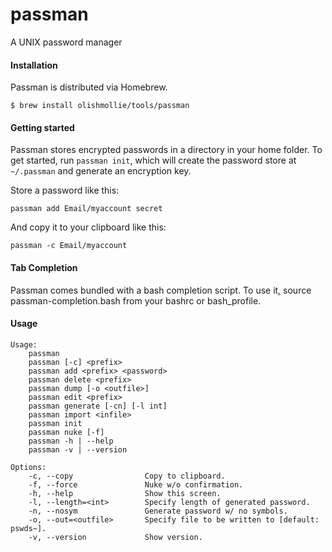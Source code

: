 # passman
A UNIX password manager

#### Installation
Passman is distributed via Homebrew.
```
$ brew install olishmollie/tools/passman
```

#### Getting started
Passman stores encrypted passwords in a directory in your home folder. To get started, run `passman init`, which will create the password store at `~/.passman` and generate an encryption key. 

Store a password like this:
```
passman add Email/myaccount secret
```
And copy it to your clipboard like this:
```
passman -c Email/myaccount
```

#### Tab Completion
Passman comes bundled with a bash completion script. To use it, source passman-completion.bash from your bashrc or bash_profile.

#### Usage
```
Usage:
	passman
	passman [-c] <prefix>
	passman add <prefix> <password>
	passman delete <prefix>
	passman dump [-o <outfile>]
	passman edit <prefix>
	passman generate [-cn] [-l int]
	passman import <infile>
	passman init
	passman nuke [-f]
	passman -h | --help
	passman -v | --version

Options:
	-c, --copy                Copy to clipboard. 	  
	-f, --force               Nuke w/o confirmation.
	-h, --help                Show this screen.
	-l, --length=<int>        Specify length of generated password.
	-n, --nosym               Generate password w/ no symbols.
	-o, --out=<outfile>       Specify file to be written to [default: pswds~].
	-v, --version             Show version.
```